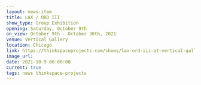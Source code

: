 ```yaml
---
layout: news-item
title: LAX / ORD III
show_type: Group Exhibition
opening: Saturday, October 9th
on_view: October 9th - October 30th, 2021
venue: Vertical Gallery
location: Chicago
link: https://thinkspaceprojects.com/shows/lax-ord-iii-at-vertical-gallery-chicago-il/
image_url:
date: 2021-10-9 06:00:00
current: true
tags: news thinkspace-projects
---
```

